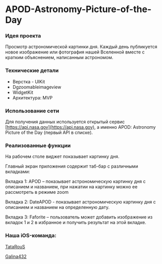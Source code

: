 # APOD-Astronomy-Picture-of-the-Day

### Идея проекта

Просмотр астрономической картинки дня. Каждый день публикуется новое изображение или фотография нашей Вселенной вместе с кратким объяснением, написанным астрономом.


### Технические детали

* Верстка - UIKit 
* Dgzoomableimageview
* WidgetKit
* Архитектура: MVP 


### Использование сети

Для получения данных используется открытый сервис [https://api.nasa.gov](https://api.nasa.gov), а именно APOD: Astronomy Picture of the Day (первый API в списке). 


### Реализованные функции

На рабочем столе виджет показывает картинку дня.

Главный экран приложения содержит таб-бар с различными вкладками:

Вкладка 1: APOD – показывает астрономическую картинку дня с описанием и названием, при нажатии на картинку можно ее рассмотреть в режиме zoom

Вкладка 2: DateAPOD - показывает астрономическую картинку дня с описанием и названием на определенную дату.

Вкладка 3: Faforite – пользователь может добавить изображение из вкладок 1 и 2 в избранное и получить результат на этой вкладке.


### Наша iOS-команда:

[TataRouS](https://github.com/TataRouS)

[Galina432](https://github.com/Galina432)
